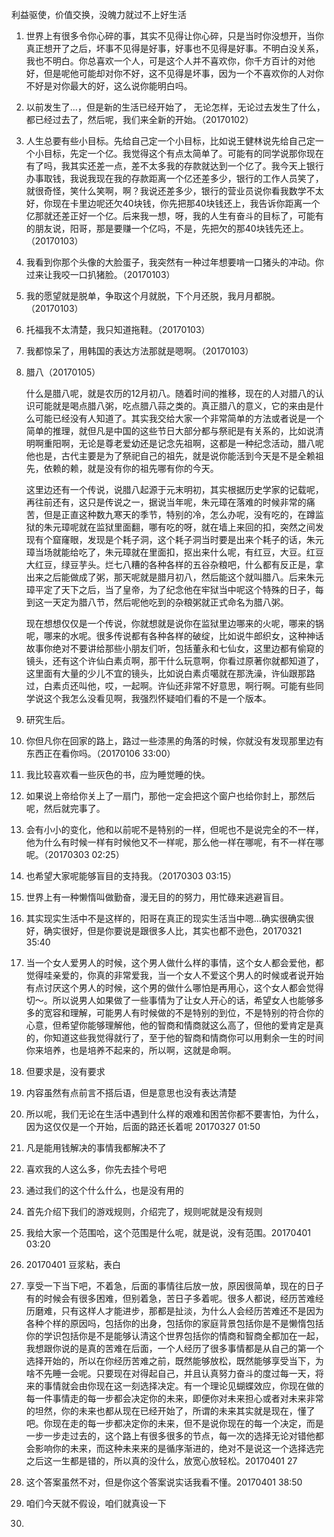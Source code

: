 利益驱使，价值交换，没魄力就过不上好生活

1. 世界上有很多令你心碎的事，其实不见得让你心碎，只是当时你没想开，当你真正想开了之后，坏事不见得是好事，好事也不见得是好事。不明白没关系，我也不明白。你总喜欢一个人，可是这个人并不喜欢你，你千方百计的对他好，但是呢他可能却对你不好，这不见得是坏事，因为一个不喜欢你的人对你不好是对你最大的好，这么说你能明白吗。

2. 以前发生了...，但是新的生活已经开始了， 无论怎样，无论过去发生了什么，都已经过去了，然后呢，我们来全新的开始。（20170102）

3. 人生总要有些小目标。先给自己定一个小目标，比如说王健林说先给自己定一个小目标，先定一个亿。我觉得这个有点太简单了。可能有的同学说那你现在有了吗，我其实还差一点，差不太多我的存款就达到一个亿了。我今天上银行办事取钱，我说我现在我的存款距离一个亿还差多少，银行的工作人员笑了，就很奇怪，笑什么笑啊，啊？我说还差多少，银行的营业员说你看我数学不太好，你现在卡里边呢还欠40块钱，你先把那40块钱还上，我告诉你距离一个亿那就还差正好一个亿。后来我一想，呀，我的人生有奋斗的目标了，可能有的朋友说，阳哥，那是要赚一个亿吗，不是，先把欠的那40块钱先还上。（20170103）

4. 我看到你那个头像的大脸蛋子，我突然有一种过年想要啃一口猪头的冲动。你过来让我咬一口扒猪脸。（20170103）

5. 我的愿望就是脱单，争取这个月就脱，下个月还脱，我月月都脱。（20170103）

6. 托福我不太清楚，我只知道拖鞋。（20170103）

7. 我都惊呆了，用韩国的表达方法那就是嗯啊。（20170103）

8. 腊八（20170105）

   什么是腊八呢，就是农历的12月初八。随着时间的推移，现在的人对腊八的认识可能就是喝点腊八粥，吃点腊八蒜之类的。真正腊八的意义，它的来由是什么可能已经没有人知道了。其实我交给大家一个非常简单的方法或者说是一个简单的推理，就但凡是中国的这些节日大部分都与祭祀是有关系的，比如说清明啊重阳啊，无论是尊老爱幼还是记念先祖啊，这都是一种纪念活动，腊八呢他也是，古代主要是为了祭祀自己的祖先，就是说你能活到今天是不是全赖祖先，依赖的赖，就是没有你的祖先哪有你的今天。

   这里边还有一个传说，说腊八起源于元末明初，其实根据历史学家的记载呢，再往前还有，这只是传说之一，据说当年呢，朱元璋在落难的时候非常的痛苦，但是正直这种数九寒天的季节，特别的冷，怎么办呢，没有吃的，在蹲监狱的朱元璋呢就在监狱里面翻，哪有吃的呀，就在墙上来回的扣，突然之间发现有个窟窿眼，发现是个耗子洞，这个耗子洞当时要是出来个耗子的话，朱元璋当场就能给吃了，朱元璋就在里面扣，抠出来什么呢，有红豆，大豆。红豆大红豆，绿豆芋头。烂七八糟的各种各样的五谷杂粮吧，什么都有反正是，拿出来之后能做成了粥，那天呢就是腊月初八，然后能这个就叫腊八。后来朱元璋平定了天下之后，当了皇帝，为了纪念他在牢狱当中呢这个特殊的日子，每到这一天定为腊八节，然后呢他吃到的杂粮粥就正式命名为腊八粥。

   现在想想仅仅是一个传说，你就想就是说你在监狱里边哪来的火呢，哪来的锅呢，哪来的水呢。很多传说都有各种各样的破绽，比如说牛郎织女，这种神话故事你绝对不要讲给那些小朋友们听，包括董永和七仙女，这里边都有偷窥的镜头，还有这个许仙白素贞啊，那干什么玩意啊，你看过原著你就都知道了，这里面有大量的少儿不宜的镜头，比如说白素贞噶就在那洗澡，许仙跟那路过，白素贞还叫他，哎，一起啊。许仙还非常不好意思，啊行啊。可能有些同学说这个我怎么没看见啊，我强烈怀疑咱们看的不是一个版本。

9. 研究生后。

10. 你但凡你在回家的路上，路过一些漆黑的角落的时候，你就没有发现那里边有东西正在看你吗。（20170106 33:00）

11. 我比较喜欢看一些灰色的书，应为睡觉睡的快。

12. 如果说上帝给你关上了一扇门，那他一定会把这个窗户也给你封上，那然后呢，然后就完事了。

13. 会有小小的变化，他和以前呢不是特别的一样，但呢也不是说完全的不一样，他为什么有时候一样有时候他又不一样呢，那么他一样在哪呢，有不一样在哪呢。（20170303 02:25）

14. 也希望大家呢能够盲目的支持我。（20170303 03:15）

15. 世界上有一种懒惰叫做勤奋，漫无目的的努力，用忙碌来逃避盲目。

16. 其实现实生活中不是这样的，阳哥在真正的现实生活当中嗯...确实很确实很好，确实很好，但是你要说是跟很多人比，其实也都不逊色，20170321 35:40

17. 当一个女人爱男人的时候，这个男人做什么样的事情，这个女人都会爱他，都觉得哇亲爱的，你真的非常爱我，当一个女人不爱这个男人的时候或者说开始有点讨厌这个男人的时候，这个男的做什么哪怕是再用心，这个女人都会觉得切～。所以说男人如果做了一些事情为了让女人开心的话，希望女人也能够多多的宽容和理解，可能男人有时候做的不是特别的到位，不是特别的符合你的心意，但希望你能够理解他，他的智商和情商就这么高了，但他的爱肯定是真的，你知道这些我觉得就行了，至于他的智商和情商你可以用剩余一生的时间你来培养，也是培养不起来的，所以啊，这就是命啊。

18. 但要求是，没有要求

19. 内容虽然有点前言不搭后语，但是意思也没有表达清楚

20. 所以呢，我们无论在生活中遇到什么样的艰难和困苦你都不要害怕，为什么，因为这仅仅是一个开始，后面的路还长着呢 20170327 01:50

21. 凡是能用钱解决的事情我都解决不了

22. 喜欢我的人这么多，你先去挂个号吧

23. 通过我们的这个什么什么，也是没有用的

24. 首先介绍下我们的游戏规则，介绍完了，规则呢就是没有规则

25. 我给大家一个范围哈，这个范围是什么呢，就是说，没有范围。20170401 03:20

26. 20170401 豆浆粘，表白

27. 享受一下当下吧，不着急，后面的事情往后放一放，原因很简单，现在的日子有的时候会有很多困难，但别着急，苦日子多着呢。很多人都说，经历苦难经历磨难，只有这样人才能进步，那都是扯淡，为什么人会经历苦难还不是因为各种个样的原因吗，包括你的出身，包括你的家庭背景包括你是不是懒惰包括你的学识包括你是不是能够认清这个世界包括你的情商和智商全都加在一起，我想跟你说的是真的苦难在后面，一个人经历了很多事情都是从自己的第一个选择开始的，所以在你经历苦难之前，既然能够放松，既然能够享受当下，为啥不先睡一会呢。只要现在对得起自己，并且认真努力奋斗的度过每一天，将来的事情就会由你现在这一刻选择决定。有一个理论见蝴蝶效应，你现在做的每一件事情走的每一步都会决定你的未来，即便你对未来担心或者对未来非常的坦然，你的未来也都从现在已经开始了，所谓的未来其实就是现在，懂了吧。你现在走的每一步都决定你的未来，但不是说你现在的每一个决定，而是一步一步走过去的，这个路上有很多很多的节点，每一次的选择无论对错他都会影响你的未来，而这种未来来的是循序渐进的，绝对不是说这一个选择选完之后这一生都是错的，所以真的没什么，放宽心放轻松。20170401 27

28. 这个答案虽然不对，但是你这个答案说实话我看不懂。20170401 38:50

29. 咱们今天就不假设，咱们就真设一下

30. 

